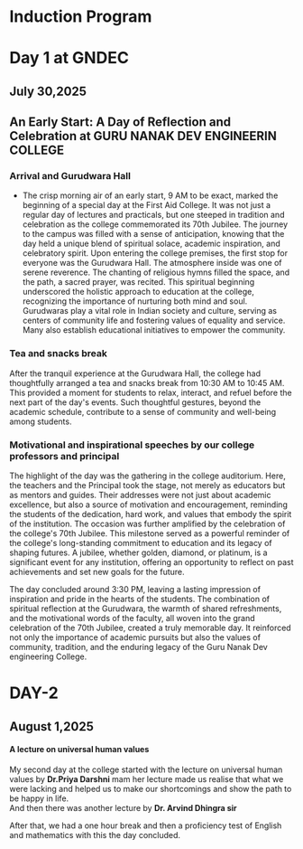 # Induction Program

# Day 1 at GNDEC
## July 30,2025
## An Early Start: A Day of Reflection and Celebration at GURU NANAK DEV ENGINEERIN COLLEGE<br>

### Arrival and Gurudwara Hall<br>

- The crisp morning air of an early start, 9 AM to be exact, marked the beginning of a special day at the First Aid College. It was not just a regular day of lectures and practicals, but one steeped in tradition and celebration as the college commemorated its 70th Jubilee. The journey to the campus was filled with a sense of anticipation, knowing that the day held a unique blend of spiritual solace, academic inspiration, and celebratory spirit.
Upon entering the college premises, the first stop for everyone was the Gurudwara Hall. The atmosphere inside was one of serene reverence. The chanting of religious hymns filled the space, and the path, a sacred prayer, was recited. This spiritual beginning underscored the holistic approach to education at the college, recognizing the importance of nurturing both mind and soul. Gurudwaras play a vital role in Indian society and culture, serving as centers of community life and fostering values of equality and service. Many also establish educational initiatives to empower the community.<br>

### Tea and snacks break<br>

After the tranquil experience at the Gurudwara Hall, the college had thoughtfully arranged a tea and snacks break from 10:30 AM to 10:45 AM. This provided a moment for students to relax, interact, and refuel before the next part of the day's events. Such thoughtful gestures, beyond the academic schedule, contribute to a sense of community and well-being among students.<br>

### Motivational and inspirational speeches by our college professors and principal<br>

The highlight of the day was the gathering in the college auditorium. Here, the teachers and the Principal took the stage, not merely as educators but as mentors and guides. Their addresses were not just about academic excellence, but also a source of motivation and encouragement, reminding the students of the dedication, hard work, and values that embody the spirit of the institution. The occasion was further amplified by the celebration of the college's 70th Jubilee. This milestone served as a powerful reminder of the college's long-standing commitment to education and its legacy of shaping futures. A jubilee, whether golden, diamond, or platinum, is a significant event for any institution, offering an opportunity to reflect on past achievements and set new goals for the future.<br>

The day concluded around 3:30 PM, leaving a lasting impression of inspiration and pride in the hearts of the students. The combination of spiritual reflection at the Gurudwara, the warmth of shared refreshments, and the motivational words of the faculty, all woven into the grand celebration of the 70th Jubilee, created a truly memorable day. It reinforced not only the importance of academic pursuits but also the values of community, tradition, and the enduring legacy of the Guru Nanak Dev engineering College.<br>

# DAY-2<br>
## August 1,2025

#### A lecture on universal human values<br>

My second day at the college started with the lecture on universal human values by <B>Dr.Priya Darshni</B> mam her lecture made us realise that what we were lacking and helped us to make our shortcomings and show the path to be happy in life.<br>
And then there was another lecture by <B>Dr. Arvind Dhingra sir</B> <br>

After that, we had a one hour break and then a proficiency test of English and mathematics with this the day concluded.


